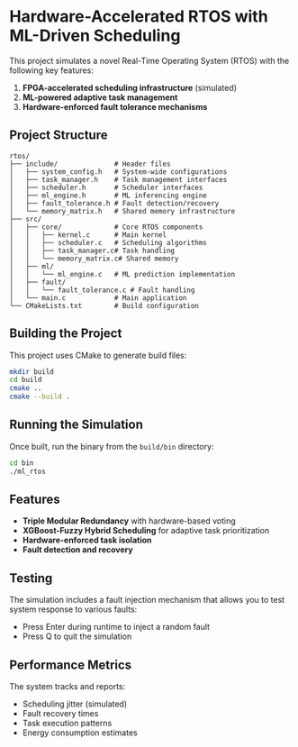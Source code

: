 # Hardware-Accelerated RTOS with ML-Driven Scheduling

This project simulates a novel Real-Time Operating System (RTOS) with the following key features:

1. **FPGA-accelerated scheduling infrastructure** (simulated)
2. **ML-powered adaptive task management**
3. **Hardware-enforced fault tolerance mechanisms**

## Project Structure

```
rtos/
├── include/              # Header files
│   ├── system_config.h   # System-wide configurations
│   ├── task_manager.h    # Task management interfaces
│   ├── scheduler.h       # Scheduler interfaces
│   ├── ml_engine.h       # ML inferencing engine
│   ├── fault_tolerance.h # Fault detection/recovery
│   └── memory_matrix.h   # Shared memory infrastructure
├── src/
│   ├── core/             # Core RTOS components
│   │   ├── kernel.c      # Main kernel
│   │   ├── scheduler.c   # Scheduling algorithms
│   │   ├── task_manager.c# Task handling
│   │   └── memory_matrix.c# Shared memory
│   ├── ml/
│   │   └── ml_engine.c   # ML prediction implementation
│   ├── fault/
│   │   └── fault_tolerance.c # Fault handling
│   └── main.c            # Main application
└── CMakeLists.txt        # Build configuration
```

## Building the Project

This project uses CMake to generate build files:

```bash
mkdir build
cd build
cmake ..
cmake --build .
```

## Running the Simulation

Once built, run the binary from the `build/bin` directory:

```bash
cd bin
./ml_rtos
```

## Features

- **Triple Modular Redundancy** with hardware-based voting
- **XGBoost-Fuzzy Hybrid Scheduling** for adaptive task prioritization
- **Hardware-enforced task isolation**
- **Fault detection and recovery**

## Testing

The simulation includes a fault injection mechanism that allows you to test system response to various faults:

- Press Enter during runtime to inject a random fault
- Press Q to quit the simulation

## Performance Metrics

The system tracks and reports:

- Scheduling jitter (simulated)
- Fault recovery times
- Task execution patterns
- Energy consumption estimates
